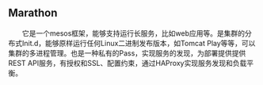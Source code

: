 ## Marathon

　　它是一个mesos框架，能够支持运行长服务，比如web应用等。是集群的分布式Init.d，能够原样运行任何Linux二进制发布版本，如Tomcat Play等等，可以集群的多进程管理。也是一种私有的Pass，实现服务的发现，为部署提供提供REST API服务，有授权和SSL、配置约束，通过HAProxy实现服务发现和负载平衡。

